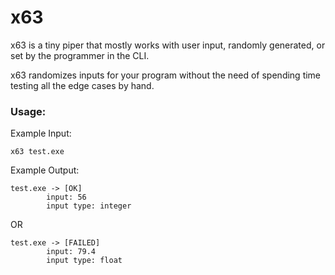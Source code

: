 ﻿# x63
x63 is a tiny piper that mostly works with user input, randomly generated, or set by the programmer in the CLI.

x63 randomizes inputs for your program without the need of spending time testing all the edge cases by hand.

### Usage:

Example Input:
```
x63 test.exe
```
Example Output:
```
test.exe -> [OK]
        input: 56
        input type: integer
```
OR
```
test.exe -> [FAILED]
        input: 79.4
        input type: float
```
